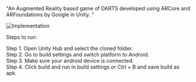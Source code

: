 "An Augmented Reality based game of DARTS developed using ARCore and ARFoundations by Google in Unity. " 


![Implementation](https://user-images.githubusercontent.com/47019139/208221897-4b0502dc-2ccd-414f-a901-20ae8805e8b1.PNG)

Steps to run:

Step 1. Open Unity Hub and select the cloned folder. <br>
Step 2. Go to build settings and switch platform to Android. <br>
Step 3. Make sure your android device is connected. <br>
Step 4. Click build and run in build settings or Ctrl + B and save build as apk. <br>
